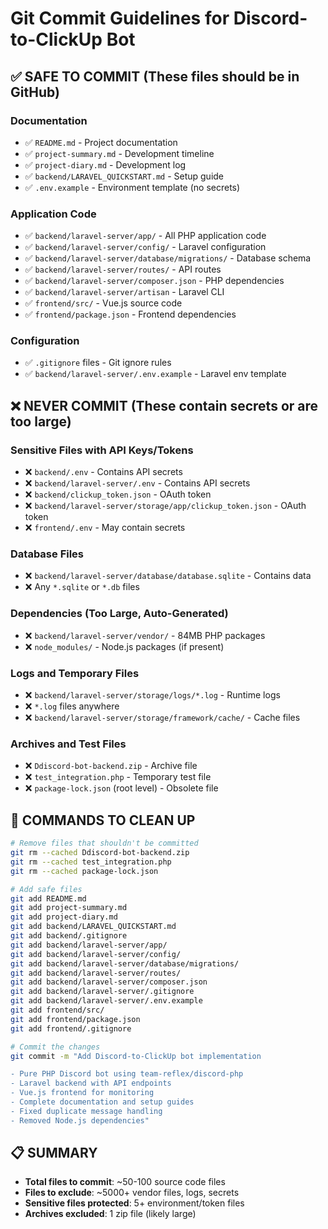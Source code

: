 # Git Commit Guidelines for Discord-to-ClickUp Bot

## ✅ SAFE TO COMMIT (These files should be in GitHub)

### Documentation

- ✅ `README.md` - Project documentation
- ✅ `project-summary.md` - Development timeline
- ✅ `project-diary.md` - Development log
- ✅ `backend/LARAVEL_QUICKSTART.md` - Setup guide
- ✅ `.env.example` - Environment template (no secrets)

### Application Code

- ✅ `backend/laravel-server/app/` - All PHP application code
- ✅ `backend/laravel-server/config/` - Laravel configuration
- ✅ `backend/laravel-server/database/migrations/` - Database schema
- ✅ `backend/laravel-server/routes/` - API routes
- ✅ `backend/laravel-server/composer.json` - PHP dependencies
- ✅ `backend/laravel-server/artisan` - Laravel CLI
- ✅ `frontend/src/` - Vue.js source code
- ✅ `frontend/package.json` - Frontend dependencies

### Configuration

- ✅ `.gitignore` files - Git ignore rules
- ✅ `backend/laravel-server/.env.example` - Laravel env template

## ❌ NEVER COMMIT (These contain secrets or are too large)

### Sensitive Files with API Keys/Tokens

- ❌ `backend/.env` - Contains API secrets
- ❌ `backend/laravel-server/.env` - Contains API secrets
- ❌ `backend/clickup_token.json` - OAuth token
- ❌ `backend/laravel-server/storage/app/clickup_token.json` - OAuth token
- ❌ `frontend/.env` - May contain secrets

### Database Files

- ❌ `backend/laravel-server/database/database.sqlite` - Contains data
- ❌ Any `*.sqlite` or `*.db` files

### Dependencies (Too Large, Auto-Generated)

- ❌ `backend/laravel-server/vendor/` - 84MB PHP packages
- ❌ `node_modules/` - Node.js packages (if present)

### Logs and Temporary Files

- ❌ `backend/laravel-server/storage/logs/*.log` - Runtime logs
- ❌ `*.log` files anywhere
- ❌ `backend/laravel-server/storage/framework/cache/` - Cache files

### Archives and Test Files

- ❌ `Ddiscord-bot-backend.zip` - Archive file
- ❌ `test_integration.php` - Temporary test file
- ❌ `package-lock.json` (root level) - Obsolete file

## 🔧 COMMANDS TO CLEAN UP

```bash
# Remove files that shouldn't be committed
git rm --cached Ddiscord-bot-backend.zip
git rm --cached test_integration.php
git rm --cached package-lock.json

# Add safe files
git add README.md
git add project-summary.md
git add project-diary.md
git add backend/LARAVEL_QUICKSTART.md
git add backend/.gitignore
git add backend/laravel-server/app/
git add backend/laravel-server/config/
git add backend/laravel-server/database/migrations/
git add backend/laravel-server/routes/
git add backend/laravel-server/composer.json
git add backend/laravel-server/.gitignore
git add backend/laravel-server/.env.example
git add frontend/src/
git add frontend/package.json
git add frontend/.gitignore

# Commit the changes
git commit -m "Add Discord-to-ClickUp bot implementation

- Pure PHP Discord bot using team-reflex/discord-php
- Laravel backend with API endpoints
- Vue.js frontend for monitoring
- Complete documentation and setup guides
- Fixed duplicate message handling
- Removed Node.js dependencies"
```

## 📋 SUMMARY

- **Total files to commit**: ~50-100 source code files
- **Files to exclude**: ~5000+ vendor files, logs, secrets
- **Sensitive files protected**: 5+ environment/token files
- **Archives excluded**: 1 zip file (likely large)
